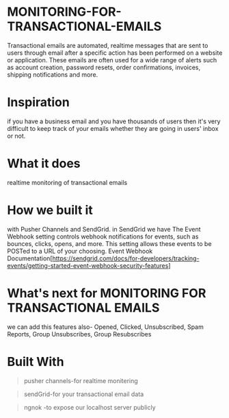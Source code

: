 # MONITORING-FOR-TRANSACTIONAL-EMAILS

Transactional emails are automated, realtime messages that are sent to users through email after a specific action has been performed on a website or application. These emails are often used for a wide range of alerts such as account creation, password resets, order confirmations, invoices, shipping notifications and more.

# Inspiration
if you have a business email and you have thousands of users then it's very difficult to keep track of your emails whether they are going in users' inbox or not.

# What it does
realtime monitoring of transactional emails

# How we built it
with Pusher Channels and SendGrid. in SendGrid we have The Event Webhook setting controls webhook notifications for events, such as bounces, clicks, opens, and more. This setting allows these events to be POSTed to a URL of your choosing. Event Webhook Documentation[https://sendgrid.com/docs/for-developers/tracking-events/getting-started-event-webhook-security-features]

# What's next for MONITORING FOR TRANSACTIONAL EMAILS
we can add this features also- Opened, Clicked, Unsubscribed, Spam Reports, Group Unsubscribes, Group Resubscribes

# Built With 
>pusher channels-for realtime monitering

>sendGrid-for your transactional email data

>ngnok -to expose our localhost server publicly 


